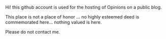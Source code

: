 Hi! this github account is used for the hosting of Opinions on a public blog. 

This place is not a place of honor ... no highly esteemed deed is commemorated here... nothing valued is here.

Please do not contact me.
<!---
cite-opinions/cite-opinions is a ✨ special ✨ repository because its `README.md` (this file) appears on your GitHub profile.
You can click the Preview link to take a look at your changes.
--->
